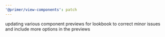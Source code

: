 ```yaml
---
'@primer/view-components': patch
---
```


updating various component previews for lookbook to correct minor issues and include more options in the previews
